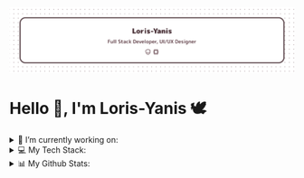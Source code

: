 ![banner](./assets/banner.png)

# Hello 👋, I'm Loris-Yanis 🕊️

<details>
  <summary>
    👷 I’m currently working on:
  </summary>
  <br/>
  <div>
  <div>
    <a href="https://peaceshield.org">
      Peace Shield
    </a>
  </div>
  <div>
    <a href="https://pinquity.org">
      Pinquity
    </a>
  </div>
  </div>
</details>

<details>
  <summary>
    💻 My Tech Stack:
  </summary>
  <br/>
  <div>
    <img src="https://img.shields.io/badge/Next-black?style=flat&logo=next.js&logoColor=white" />
    <img src="https://img.shields.io/badge/typescript-%23007ACC.svg?style=flat&logo=typescript&logoColor=white" />
    <img src="https://img.shields.io/badge/javascript-%23323330.svg?style=flat&logo=javascript&logoColor=%23F7DF1E" />
    <img src="https://img.shields.io/badge/react-%2320232a.svg?style=flat&logo=react&logoColor=%2361DAFB" />
    <img src="https://img.shields.io/badge/redux-%23593d88.svg?style=flat&logo=redux&logoColor=white" />
    <img src="https://img.shields.io/badge/node.js-6DA55F?style=flat&logo=node.js&logoColor=white" />
    <img src="https://img.shields.io/badge/nestjs-%23E0234E.svg?style=flat&logo=nestjs&logoColor=white" />
    <img src="https://img.shields.io/badge/-GraphQL-E10098?style=flat&logo=graphql&logoColor=white" />
    <img src="https://img.shields.io/badge/tailwindcss-%2338B2AC.svg?style=flat&logo=tailwind-css&logoColor=white" />
    <img src="https://img.shields.io/badge/rust-%23000000.svg?style=flat&logo=rust&logoColor=white" />
    <img src="https://img.shields.io/badge/docker-%230db7ed.svg?style=flat&logo=docker&logoColor=white" />
    <img src="https://img.shields.io/badge/postgres-%23316192.svg?style=flat&logo=postgresql&logoColor=white" />
    <img src="https://img.shields.io/badge/MongoDB-%234ea94b.svg?style=flat&logo=mongodb&logoColor=white" />
    <img src="https://img.shields.io/badge/GoogleCloud-%234285F4.svg?style=flat&logo=google-cloud&logoColor=white" />
    <img src="https://img.shields.io/badge/figma-%23F24E1E.svg?style=flat&logo=figma&logoColor=white" />

  </div>
</details>

<details>
  <summary>
    📊 My Github Stats:
  </summary>
  <br/>
  <div>
    <img src="https://github-readme-streak-stats.herokuapp.com/?user=LorisYanis&theme=gruvbox&hide_border=false" />
  </div>
</details>